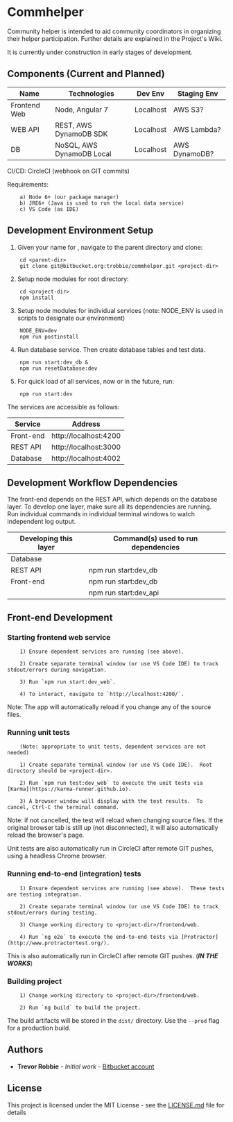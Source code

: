# Commhelper

Community helper is intended to aid community coordinators in organizing their helper participation.  Further details are explained in the Project's Wiki.

It is currently under construction in early stages of development.

## Components (Current and Planned)
| Name         | Technologies |   Dev Env   | Staging Env
|--------------|--------------|-------------|-------------|
| Frontend Web | Node, Angular 7 | Localhost | AWS S3?
| WEB API      | REST, AWS DynamoDB SDK | Localhost | AWS Lambda?
| DB           | NoSQL, AWS DynamoDB Local | Localhost | AWS DynamoDB?

CI/CD: CircleCI (webhook on GIT commits)

Requirements:

		a) Node 6+ (our package manager)
    	b) JRE6+ (Java is used to run the local data service)
    	c) VS Code (as IDE)

## Development Environment Setup
1) Given your name for <project-dir>, navigate to the parent directory and clone:
```
	cd <parent-dir>
	git clone git@bitbucket.org:trobbie/commhelper.git <project-dir>
```

2) Setup node modules for root directory:
```
	cd <project-dir>
	npm install
```

3) Setup node modules for individual services (note: NODE_ENV is used in scripts to designate our environment)
```
	NODE_ENV=dev
	npm run postinstall
```

4) Run database service.  Then create database tables and test data.
```
	npm run start:dev_db &
	npm run resetDatabase:dev
```

5) For quick load of all services, now or in the future, run:
```
	npm run start:dev
```

The services are accessible as follows:

| Service | Address
|---------|---------|
| Front-end | http://localhost:4200
| REST API | http://localhost:3000
| Database | http://localhost:4002


## Development Workflow Dependencies

The front-end depends on the REST API, which depends on the database layer.  To develop one layer, make sure all its dependencies are running.  
Run individual commands in individual terminal windows to watch independent log output.

| Developing this layer | Command(s) used to run dependencies |
|-----------------------|-------------------------------------|
| Database | <no dependencies>
| REST API | npm run start:dev_db
| Front-end | npm run start:dev_db
|           | npm run start:dev_api

## Front-end Development

### Starting frontend web service

		1) Ensure dependent services are running (see above).

		2) Create separate terminal window (or use VS Code IDE) to track stdout/errors during navigation.

		3) Run `npm run start:dev_web`.

		4) To interact, navigate to `http://localhost:4200/`.

Note: The app will automatically reload if you change any of the source files.

### Running unit tests
		(Note: appropriate to unit tests, dependent services are not needed) 

		1) Create separate terminal window (or use VS Code IDE).  Root directory should be <project-dir>.

		2) Run `npm run test:dev_web` to execute the unit tests via [Karma](https://karma-runner.github.io).

		3) A browser window will display with the test results.  To cancel, Ctrl-C the terminal command.

Note: if not cancelled, the test will reload when changing source files.  If the original browser tab is still up (not disconnected), it will also automatically reload the browser's page.

Unit tests are also automatically run in CircleCI after remote GIT pushes, using a headless Chrome browser.

### Running end-to-end (integration) tests

		1) Ensure dependent services are running (see above).  These tests are testing integration.

		2) Create separate terminal window (or use VS Code IDE) to track stdout/errors during testing.

		3) Change working directory to <project-dir>/frontend/web.

		4) Run `ng e2e` to execute the end-to-end tests via [Protractor](http://www.protractortest.org/).

This is also automatically run in CircleCI after remote GIT pushes. (***IN THE WORKS***)

### Building project

		1) Change working directory to <project-dir>/frontend/web.

		2) Run `ng build` to build the project. 

The build artifacts will be stored in the `dist/` directory. Use the `--prod` flag for a production build.

## Authors

* **Trevor Robbie** - *Initial work* - [Bitbucket account](https://bitbucket.org/trobbie)

## License

This project is licensed under the MIT License - see the [LICENSE.md](LICENSE.md) file for details
